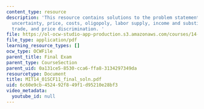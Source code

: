 ```yaml
---
content_type: resource
description: 'This resource contains solutions to the problem statements related to
  uncertainty, price, costs, oligopoly, labor supply, income and substitution effects,
  trade, and price discrimination. '
file: https://ol-ocw-studio-app-production.s3.amazonaws.com/courses/14-01sc-principles-of-microeconomics-fall-2011/6c60e9cb452492f849f1d95210e28bf3_MIT14_01SCF11_final_soln.pdf
file_type: application/pdf
learning_resource_types: []
ocw_type: OCWFile
parent_title: Final Exam
parent_type: CourseSection
parent_uid: 0a131ce5-8530-cca6-ffa8-3134297349da
resourcetype: Document
title: MIT14_01SCF11_final_soln.pdf
uid: 6c60e9cb-4524-92f8-49f1-d95210e28bf3
video_metadata:
  youtube_id: null
---
```

